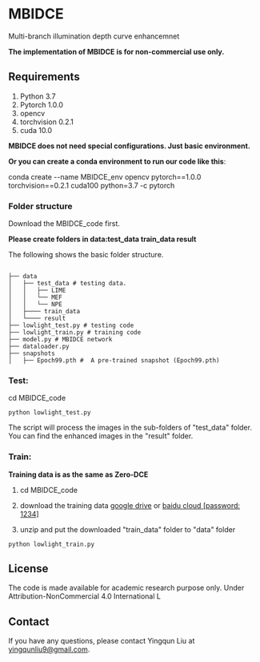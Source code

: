 # MBIDCE
Multi-branch illumination depth curve enhancemnet

**The implementation of MBIDCE is for non-commercial use only.**

## Requirements
1. Python 3.7 
2. Pytorch 1.0.0
3. opencv
4. torchvision 0.2.1
5. cuda 10.0

**MBIDCE does not need special configurations. Just basic environment.** 

**Or you can create a conda environment to run our code like this**:

conda create --name MBIDCE_env opencv pytorch==1.0.0 torchvision==0.2.1 cuda100 python=3.7 -c pytorch

### Folder structure
Download the MBIDCE_code first.

**Please create folders in data:test_data train_data result**

The following shows the basic folder structure.
```

├── data
│   ├── test_data # testing data. 
│   │   ├── LIME 
│   │   └── MEF
│   │   └── NPE
│   ├──── train_data
│   └──── result  
├── lowlight_test.py # testing code
├── lowlight_train.py # training code
├── model.py # MBIDCE network
├── dataloader.py
├── snapshots
│   ├── Epoch99.pth #  A pre-trained snapshot (Epoch99.pth)
```

### Test: 

cd MBIDCE_code
```
python lowlight_test.py 
```
The script will process the images in the sub-folders of "test_data" folder. You can find the enhanced images in the "result" folder.

### Train: 
**Training data is as the same as Zero-DCE**

1) cd MBIDCE_code

2) download the training data <a href="https://drive.google.com/file/d/1GAB3uGsmAyLgtDBDONbil08vVu5wJcG3/view?usp=sharing">google drive</a> or <a href="https://pan.baidu.com/s/11-u_FZkJ8OgbqcG6763XyA">baidu cloud [password: 1234]</a>

3) unzip and put the  downloaded "train_data" folder to "data" folder
```
python lowlight_train.py 
```

##  License
The code is made available for academic research purpose only. Under Attribution-NonCommercial 4.0 International L

## Contact
If you have any questions, please contact Yingqun Liu at yingqunliu9@gmail.com.
